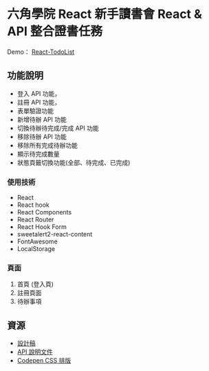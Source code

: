 # **六角學院 React 新手讀書會 React & API 整合證書任務**

Demo： [React-TodoList](https://neallkf.github.io/react-api-todolist/)

## **功能說明**
* 登入 API 功能，
* 註冊 API 功能，
* 表單驗證功能
* 新增待辦 API 功能
* 切換待辦待完成/完成 API 功能
* 移除待辦 API 功能
* 移除所有完成待辦功能
* 顯示待完成數量
* 狀態頁籤切換功能(全部、待完成、已完成)

### **使用技術**
* React
* React hook
* React Components
* React Router
* React Hook Form
* sweetalert2-react-content
* FontAwesome
* LocalStorage


### **頁面**
1. 首頁 (登入頁)
2. 註冊頁面 
3. 待辦事項

## **資源**
* [設計稿](https://www.figma.com/file/pFivfS3rDX3N3u3dN9aIlx/TodoList?node-id=0%3A1)
* [API 說明文件](https://todoo.5xcamp.us/api-docs/index.html)
* [Codepen CSS 排版](https://codepen.io/liao/pen/mdpmXKg?editors=1010)
